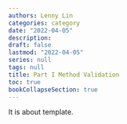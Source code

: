 ```yaml
---
authors: Lenny Lin
categories: category
date: "2022-04-05"
description: 
draft: false
lastmod: "2022-04-05"
series: null
tags: null
title: Part I Method Validation
toc: true
bookCollapseSection: true
---
```


It is about template.

<!--more-->

